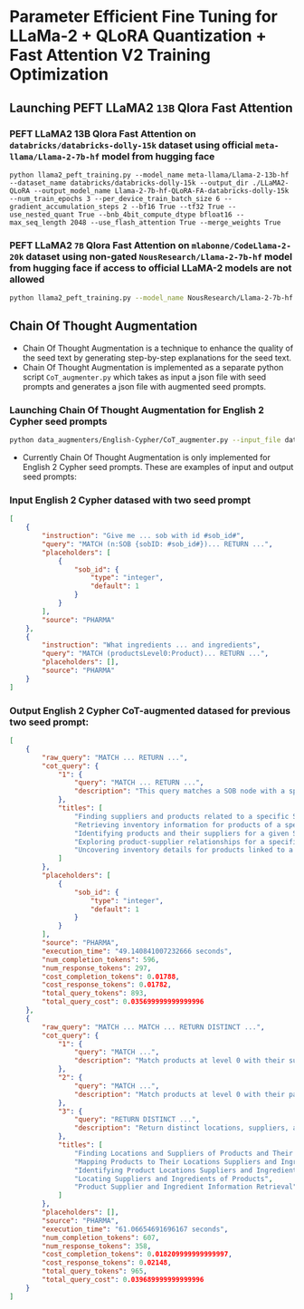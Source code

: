 # Parameter Efficient Fine Tuning for LLaMa-2 + QLoRA Quantization + Fast Attention V2 Training Optimization

## Launching PEFT LLaMA2 `13B` Qlora Fast Attention
### PEFT LLaMA2 13B Qlora Fast Attention on `databricks/databricks-dolly-15k` dataset using official `meta-llama/Llama-2-7b-hf` model from hugging face

```
python llama2_peft_training.py --model_name meta-llama/Llama-2-13b-hf --dataset_name databricks/databricks-dolly-15k --output_dir ./LLaMA2-QLoRA --output_model_name Llama-2-7b-hf-QLoRA-FA-databricks-dolly-15k --num_train_epochs 3 --per_device_train_batch_size 6 --gradient_accumulation_steps 2 --bf16 True --tf32 True --use_nested_quant True --bnb_4bit_compute_dtype bfloat16 --max_seq_length 2048 --use_flash_attention True --merge_weights True
```
### PEFT LLaMA2 `7B` Qlora Fast Attention on `mlabonne/CodeLlama-2-20k` dataset using non-gated `NousResearch/Llama-2-7b-hf` model from hugging face if access to official LLaMA-2 models are not allowed

```bash
python llama2_peft_training.py --model_name NousResearch/Llama-2-7b-hf --dataset_name mlabonne/CodeLlama-2-20k --output_dir ./LLaMA2-QLoRA --output_model_name Llama-2-7b-hf-QLoRA-FA-CodeLLaMA2-20K --num_train_epochs 3 --per_device_train_batch_size 6 --gradient_accumulation_steps 2 --bf16 True --tf32 True --use_nested_quant True --bnb_4bit_compute_dtype bfloat16 --max_seq_length 2048 --use_flash_attention True --merge_weights True
```
## Chain Of Thought Augmentation
* Chain Of Thought Augmentation is a technique to enhance the quality of the seed text by generating step-by-step explanations for the seed text.
* Chain Of Thought Augmentation is implemented as a separate python script `CoT_augmenter.py` which takes as input a json file with seed prompts and generates a json file with augmented seed prompts.
### Launching Chain Of Thought Augmentation for English 2 Cypher seed prompts

```bash
python data_augmenters/English-Cypher/CoT_augmenter.py --input_file data/English-Cypher/ChainOfThought/CoT_pharma_test.json --output_file data/English-Cypher/ChainOfThought/CoT_pharma_augmented_test.json --model gpt-4 --temperature 0.0 --max_tokens 4096
```

* Currently Chain Of Thought Augmentation is only implemented for English 2 Cypher seed prompts. These are examples of input and output seed prompts:
### Input English 2 Cypher datased with two seed prompt

```json
[
    {
        "instruction": "Give me ... sob with id #sob_id#",
        "query": "MATCH (n:SOB {sobID: #sob_id#})... RETURN ...",
        "placeholders": [
            {
                "sob_id": {
                    "type": "integer",
                    "default": 1
                }
            }
        ],
        "source": "PHARMA"
    },
    {
        "instruction": "What ingredients ... and ingredients",
        "query": "MATCH (productsLevel0:Product)... RETURN ...",
        "placeholders": [],
        "source": "PHARMA"
    }
]
```

### Output English 2 Cypher CoT-augmented datased for previous two seed prompt:

```json
[
    {
        "raw_query": "MATCH ... RETURN ...",
        "cot_query": {
            "1": {
                "query": "MATCH ... RETURN ...",
                "description": "This query matches a SOB node with a specific sobID, which has a ROOT_PRODUCT relationship with a Product node. This Product node has a HAS_PART relationship with another Product node, which has a STORED_AT relationship with a Supplier node. The query returns the Supplier node, the priPN property of the second Product node as 'products', and the inventory property of the STORED_AT relationship as 'inventory'."
            },
            "titles": [
                "Finding suppliers and products related to a specific SOB",
                "Retrieving inventory information for products of a specific SOB",
                "Identifying products and their suppliers for a given SOB",
                "Exploring product-supplier relationships for a specific SOB",
                "Uncovering inventory details for products linked to a specific SOB"
            ]
        },
        "placeholders": [
            {
                "sob_id": {
                    "type": "integer",
                    "default": 1
                }
            }
        ],
        "source": "PHARMA",
        "execution_time": "49.140841007232666 seconds",
        "num_completion_tokens": 596,
        "num_response_tokens": 297,
        "cost_completion_tokens": 0.01788,
        "cost_response_tokens": 0.01782,
        "total_query_tokens": 893,
        "total_query_cost": 0.035699999999999996
    },
    {
        "raw_query": "MATCH ... MATCH ... RETURN DISTINCT ...",
        "cot_query": {
            "1": {
                "query": "MATCH ...",
                "description": "Match products at level 0 with their suppliers and locations"
            },
            "2": {
                "query": "MATCH ...",
                "description": "Match products at level 0 with their parts at level 1"
            },
            "3": {
                "query": "RETURN DISTINCT ...",
                "description": "Return distinct locations, suppliers, and a collection of product parts at level 1"
            },
            "titles": [
                "Finding Locations and Suppliers of Products and Their Ingredients",
                "Mapping Products to Their Locations Suppliers and Ingredients",
                "Identifying Product Locations Suppliers and Ingredient List",
                "Locating Suppliers and Ingredients of Products",
                "Product Supplier and Ingredient Information Retrieval"
            ]
        },
        "placeholders": [],
        "source": "PHARMA",
        "execution_time": "61.06654691696167 seconds",
        "num_completion_tokens": 607,
        "num_response_tokens": 358,
        "cost_completion_tokens": 0.018209999999999997,
        "cost_response_tokens": 0.02148,
        "total_query_tokens": 965,
        "total_query_cost": 0.039689999999999996
    }
]
```